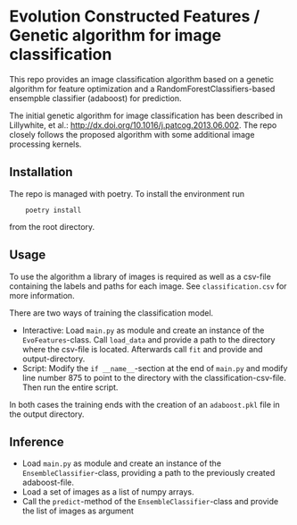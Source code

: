 # Evolution Constructed Features / Genetic algorithm for image classification
This repo provides an image classification algorithm based on a genetic algorithm for feature optimization and a RandomForestClassifiers-based ensempble classifier (adaboost) for prediction.

The initial genetic algorithm for image classification has been described in Lillywhite, et al.: http://dx.doi.org/10.1016/j.patcog.2013.06.002. The repo closely follows the proposed algorithm with some additional image processing kernels. 

## Installation
The repo is managed with poetry. To install the environment run
```
    poetry install
```
from the root directory.

## Usage
To use the algorithm a library of images is required as well as a csv-file containing the labels and paths for each image. See `classification.csv` for more information. 

There are two ways of training the classification model.
- Interactive: Load `main.py` as module and create an instance of the `EvoFeatures`-class. Call `load_data` and provide a path to the directory where the csv-file is located. Afterwards call `fit` and provide and output-directory.
- Script: Modify the `if __name__`-section at the end of `main.py` and modify line number 875 to point to the directory with the classification-csv-file. Then run the entire script.

In both cases the training ends with the creation of an `adaboost.pkl` file in the output directory.

## Inference
- Load `main.py` as module and create an instance of the `EnsembleClassifier`-class, providing a path to the previously created adaboost-file.
- Load a set of images as a list of numpy arrays.
- Call the `predict`-method of the `EnsembleClassifier`-class and provide the list of images as argument

